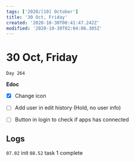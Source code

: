 ```yaml
---
tags: ['2020/[10] October']
title: '30 Oct, Friday'
created: '2020-10-30T00:41:47.242Z'
modified: '2020-10-30T02:04:06.305Z'
---
```


# 30 Oct, Friday

`Day 264` 

**Edoc**
- [x] Change icon
- [ ] Add user in edit history (Hold, no user info)
- [ ] Button in login to check if apps has connected



## Logs
`07.02` init
`08.52` task 1 complete
